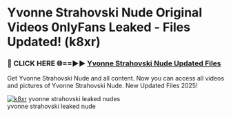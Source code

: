 # Yvonne Strahovski Nude Original Videos 0nlyFans Leaked - Files Updated! (k8xr)

<h3>🔴 CLICK HERE 🌐==►► <a href="https://tinyurl.com/5h6xmrr3" rel="nofollow">Yvonne Strahovski Nude Updated Files</a></h3>

Get Yvonne Strahovski Nude and all content. Now you can access all videos and pictures of Yvonne Strahovski Nude. New Updated Files 2025!

[![k8xr](https://i.imgur.com/KVD873Z.gif)](https://tinyurl.com/5h6xmrr3)
yvonne strahovski leaked nudes<br>
yvonne strahovski leaked nude